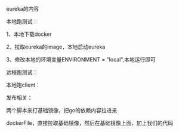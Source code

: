 eureka的内容



本地跑测试：

1、本地下载docker

2、拉取eureka的image，本地启动eureka

3、修改本地的环境变量ENVIRONMENT = "local",本地运行即可



远程跑测试：





本地跑client：









发布相关：

两个脚本来打基础镜像，把go的依赖内容拉进来

dockerFile，直接拉取基础镜像，然后在基础镜像上面，加上我们的代码

